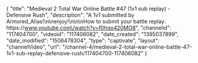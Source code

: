 {
    "title": "Medieval 2 Total War Online Battle #47 (1v1 sub replay) - Defensive Rush",
    "description": "A 1v1 submitted by Armored_Alias!\n\nenjoy!\n\n\nHow to submit your battle replay:  https:\/\/www.youtube.com\/watch?v=f0hqo420MO8",
    "channelid": "117404700",
    "videoid": "117406082",
    "date_created": "1395037899",
    "date_modified": "1506478304",
    "type": "captivate",
    "layout": "channelVideo",
    "url": "\/channel-4\/medieval-2-total-war-online-battle-47-1v1-sub-replay-defensive-rush\/117404700-117406082"
}